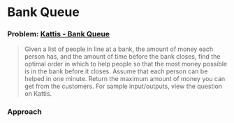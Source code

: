 # Bank Queue
### Problem: [Kattis - Bank Queue](https://utah.kattis.com/problems/bank)
> Given a list of people in line at a bank, the amount of money each person has, and the amount of time before the bank closes, find the optimal order in which to help people so that the most money possible is in the bank before it closes. Assume that each person can be helped in one minute. Return the maximum amount of money you can get from the customers. For sample input/outputs, view the question on Kattis.

### Approach




